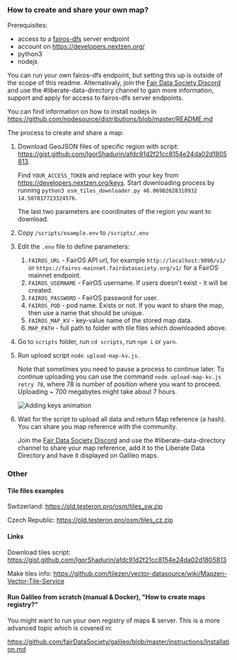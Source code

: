 
### How to create and share your own map?

Prerequisites:
- access to a [fairos-dfs](https://github.com/fairDataSociety/fairOS-dfs) server endpoint
- account on https://developers.nextzen.org/
- python3
- nodejs

You can run your own fairos-dfs endpoint, but setting this up is outside of the scope of this readme. Alternativaly, join the [Fair Data Society Discord](https://discord.gg/KrVTmahcUA) and use the #liberate-data-directory channel to gain more information, support and apply for access to fairos-dfs server endpoints.

You can find information on how to install nodejs in https://github.com/nodesource/distributions/blob/master/README.md

The process to create and share a map:

1) Download GeoJSON files of specific region with script:
   https://gist.github.com/IgorShadurin/afdc91d2f21cc8154e24da02d1805813.

   Find `YOUR_ACCESS_TOKEN` and replace with your key from https://developers.nextzen.org/keys.
   Start downloading process by running
   ```python3 osm_tiles_downloader.py 46.06902628310932 14.507817723324576```.

   The last two parameters are coordinates of the region you want to download.

2) Copy `/scripts/example.env` to `/scripts/.env`

3) Edit the `.env` file to define parameters:
    1) `FAIROS_URL` - FairOS API url, for example `http://localhost:9090/v1/`
       or `https://fairos-mainnet.fairdatasociety.org/v1/` for a FairOS mainnet endpoint.
    2) `FAIROS_USERNAME` - FairOS username. If users doesn't exist - it will be created.
    3) `FAIROS_PASSWORD` - FairOS password for user.
    4) `FAIROS_POD` - pod name. Exists or not. If you want to share the map, then use a name that should be unique.
    5) `FAIROS_MAP_KV` - key-value name of the stored map data.
    6) `MAP_PATH` - full path to folder with tile files which downloaded above.

4) Go to `scripts` folder, run `cd scripts`, run `npm i` or `yarn`.

5) Run upload script `node upload-map-kv.js`.

   Note that sometimes you need to pause a process to continue later. To continue uploading you can use the command `node upload-map-kv.js retry 78`, where 78 is number of position where you want to proceed. Uploading ~ 700 megabytes might take about 7 hours.

   ![Adding keys animation](./content/adding_keys.gif)

6) Wait for the script to upload all data and return Map reference (a hash). You can share you map reference with the community.

   Join the [Fair Data Society Discord](https://discord.gg/KrVTmahcUA) and use the #liberate-data-directory channel to share your map reference, add it to the Liberate Data Directory and have it displayed on Galileo maps.

### Other

#### Tile files examples

Switzerland: https://old.testeron.pro/osm/tiles_sw.zip

Czech Republic: https://old.testeron.pro/osm/tiles_cz.zip

#### Links

Download tiles script: https://gist.github.com/IgorShadurin/afdc91d2f21cc8154e24da02d1805813

Make tiles info: https://github.com/tilezen/vector-datasource/wiki/Mapzen-Vector-Tile-Service

#### Run Galileo from scratch (manual & Docker), "How to create maps registry?"

You might want to run your own registry of maps & server. This is a more advanced topic which is covered in:

https://github.com/fairDataSociety/galileo/blob/master/instructions/Installation.md
